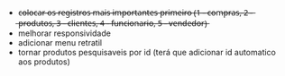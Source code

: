 - c̶o̶l̶o̶c̶a̶r̶ ̶o̶s̶ ̶r̶e̶g̶i̶s̶t̶r̶o̶s̶ ̶m̶a̶i̶s̶ ̶i̶m̶p̶o̶r̶t̶a̶n̶t̶e̶s̶ ̶p̶r̶i̶m̶e̶i̶r̶o̶ ̶(̶1̶ ̶-̶ ̶c̶o̶m̶p̶r̶a̶s̶,̶ ̶2̶ ̶-̶ ̶p̶r̶o̶d̶u̶t̶o̶s̶,̶ ̶3̶ ̶-̶ ̶c̶l̶i̶e̶n̶t̶e̶s̶,̶ ̶4̶ ̶-̶ ̶f̶u̶n̶c̶i̶o̶n̶a̶r̶i̶o̶,̶ ̶5̶ ̶-̶ ̶v̶e̶n̶d̶e̶d̶o̶r̶)̶
- melhorar responsividade
- adicionar menu retratil
- tornar produtos pesquisaveis por id (terá que adicionar id automatico aos produtos)
